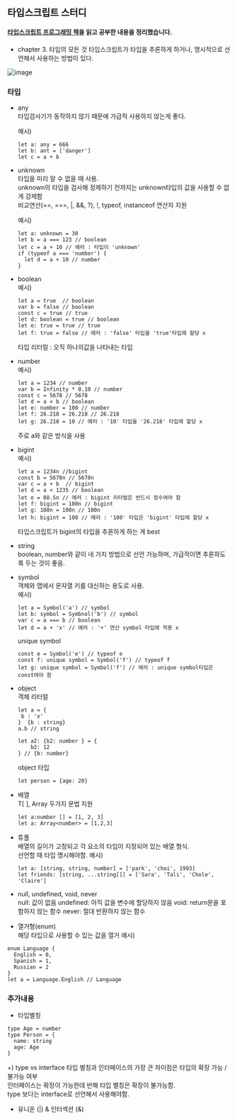## 타입스크립트 스터디

#### [타입스크립트 프로그래밍 책](http://www.yes24.com/Product/Goods/90265564)을 읽고 공부한 내용을 정리했습니다.

- chapter 3. 타입의 모든 것 
타입스크립트가 타입을 추론하게 하거나, 명시적으로 선언해서 사용하는 방법이 있다.

![image](https://user-images.githubusercontent.com/26318691/169843371-bbed1016-1c4c-4845-b3c4-e6b4da5ef829.png)

<h3> 타입 </h3>

- any <br/>
 타입검사기가 동작하지 않기 때문에 가급적 사용하지 않는게 좋다.

  예시)
  ```
  let a: any = 666
  let b: ant = ['danger']
  let c = a + b 
  ```

- unknown <br/>
  타입을 미리 알 수 없을 때 사용. <br/>
  unknown의 타입을 검사해 정제하기 전까지는 unknown타입의 값을 사용할 수 없게 강제함 <br/>
  비교연산(==, ===, |, &&, ?), !, typeof, instanceof 연산자 지원 <br/>
  
  예시) 
  ```
  let a: unknown = 30 
  let b = a === 123 // boolean
  let c = a + 10 // 에러 : 타입이 'unknown'
  if (typeof a === 'number') {
    let d = a + 10 // number
  }
  ```
- boolean <br/>
  예시)
  ```
  let a = true  // boolean
  var b = false // boolean
  const c = true // true
  let d: boolean = true // boolean
  let e: true = true // true 
  let f: true = false // 에러 : 'false' 타입을 'true'타입에 할당 x 
  ```
  타입 리터럴 : 오직 하나의값을 나타내는 타입
  
- number <br/>
  예시) 
  ```
  let a = 1234 // number
  var b = Infinity * 0.10 // number
  const c = 5678 // 5678
  let d = a < b // boolean
  let e: number = 100 // number
  let f: 26.218 = 26.218 // 26.218
  let g: 26.218 = 10 // 에러 : '10' 타입을 '26.218' 타입에 할당 x  
  ```
  주로 a와 같은 방식을 사용

- bigint <br/>
  예시)
  ```
  let a = 1234n //bigint
  const b = 5678n // 5678n
  var c = a + b  // bigint
  let d = a < 1235 // boolean
  let e = 88.5n // 에러 : bigint 리터럴은 반드시 정수여야 함
  let f: bigint = 100n // bigint
  let g: 100n = 100n // 100n
  let h: bigint = 100 // 에러 : '100' 타입은 'bigint' 타입에 할당 x 
  ```
  타입스크립트가 bigint의 타입을 추론하게 하는 게 best
  
- string <br/>
 boolean, number와 같이 네 가지 방법으로 선언 가능하며, 가급적이면 추론하도록 두는 것이 좋음.

- symbol <br/>
  객체와 맵에서 문자열 키를 대신하는 용도로 사용. <br/>
  예시)
  ```
  let a = Symbol('a') // symbol
  let b: symbol = Symbnol('b') // symbol
  var c = a === b // boolean
  let d = a + 'x' // 에러 : '+' 연산 symbol 타입에 적용 x
  ```
  unique symbol
  ```
  const e = Symbol('e') // typeof e
  const f: unique symbol = Symbol('f') // typeof f
  let g: unique symbol = Symbol('f') // 에러 : unique symbol타입은 const여야 함
  ```

- object <br/>
  객체 리터럴
  ```
  let a = {
   b : 'x'
  }  {b : string}
  a.b // string 
  
  let a2: {b2: number } = {
      b2: 12
  } // {b: number} 
  ```
  object 타입 
  ```
  let person = {age: 20} 
  ```

- 배열 <br/>
T[ ], Array<T> 두가지 문법 지원
   ```
   let a:number [] = [1, 2, 3] 
   let a: Array<number> = [1,2,3]
   ```

- 튜플 <br/>
 배열의 길이가 고정되고 각 요소의 타입이 지정되어 있는 배열 형식. <br/>
 선언할 때 타입 명시해야함.
 예시)
  ```
  let a: [string, string, number] = ['park', 'choi', 1993]
  let friends: [string, ...string[]] = ['Sara', 'Tali', 'Chole', 'Claire']
  ```
 
- null, undefined, void, never <br/>
  null: 값이 없음
  undefined: 아직 값을 변수에 할당하지 않음
  void: return문을 포함하지 않는 함수
  never: 절대 반환하지 않는 함수 

- 열거형(enum) <br/>
 해당 타입으로 사용할 수 있는 값을 열거
 예시) 
 ```
 enum Language {
   English = 0,
   Spanish = 1, 
   Russian = 2
 }
 let a = Language.English // Language
 ```
<h3> 추가내용 </h3>

- 타입별칭 <br/>
 ```
 type Age = number
 type Person = {
   name: string
   age: Age
 }
 ```
+) type vs interface
타입 별칭과 인터페이스의 가장 큰 차이점은 타입의 확장 가능 / 불가능 여부 <br/>
인터페이스는 확장이 가능한데 반해 타입 별칭은 확장이 불가능함. <br/>
type 보다는 interface로 선언해서 사용해야함. <br/>

- 유니온 (|) & 인터섹션 (&)
